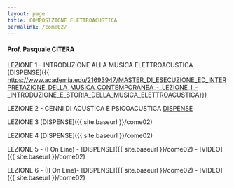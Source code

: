 ```yaml
---
layout: page
title: COMPOSIZIONE ELETTROACUSTICA
permalink: /come02/
---
```


#### Prof. Pasquale CITERA

LEZIONE 1 - INTRODUZIONE ALLA MUSICA ELETTROACUSTICA
[DISPENSE]({{ https://www.academia.edu/21693947/MASTER_DI_ESECUZIONE_ED_INTERPRETAZIONE_DELLA_MUSICA_CONTEMPORANEA_-_LEZIONE_I_-_INTRODUZIONE_E_STORIA_DELLA_MUSICA_ELETTROACUSTICA}})

LEZIONE 2 - CENNI DI ACUSTICA E PSICOACUSTICA
[DISPENSE]({{https://www.academia.edu/22305517/MASTER_DI_ESECUZIONE_ED_INTERPRETAZIONE_DELLA_MUSICA_CONTEMPORANEA_-_LEZIONE_II_-_ACUSTICA_E_PSICOACUSTICA}})

LEZIONE 3
[DISPENSE]({{ site.baseurl }}/come02)

LEZIONE 4
[DISPENSE]({{ site.baseurl }}/come02)

LEZIONE 5 - (I On Line) -
[DISPENSE]({{ site.baseurl }}/come02) - [VIDEO]({{ site.baseurl }}/come02)

LEZIONE 6 - (II On Line)-
[DISPENSE]({{ site.baseurl }}/come02) - [VIDEO]({{ site.baseurl }}/come02)
